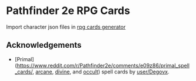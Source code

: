 # Pathfinder 2e RPG Cards

Import character json files in [rpg cards generator](http://crobi.github.io/rpg-cards/generator/generate.html)

## Acknowledgements

- [Primal](<https://www.reddit.com/r/Pathfinder2e/comments/e09z86/primal_spell_cards/>, [arcane](https://www.reddit.com/r/Pathfinder2e/comments/epmp8n/arcane_spell_cards/), [divine](https://www.reddit.com/r/Pathfinder2e/comments/epmwd3/divine_spell_cards/), and [occult](https://www.reddit.com/r/Pathfinder2e/comments/epn1qk/occult_spell_cards/)) spell cards by [user/Degovx](https://www.reddit.com/user/Degovx).
